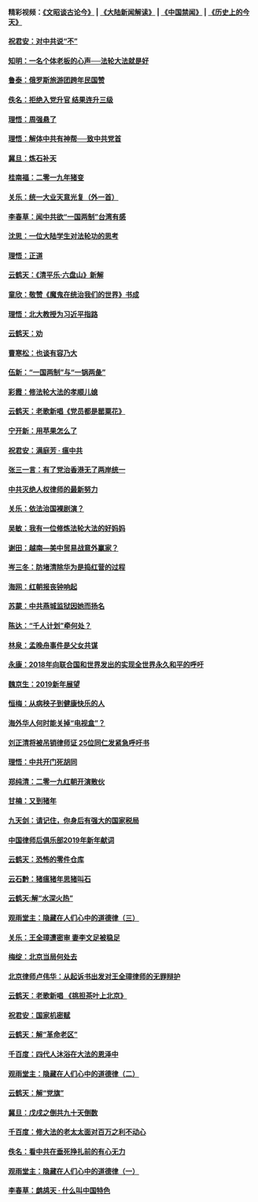 #### 精彩视频：[《文昭谈古论今》](https://github.com/gfw-breaker/wenzhao/blob/master/README.md?t=01111230) | [《大陆新闻解读》](https://github.com/gfw-breaker/ntdtv-comedy/blob/master/README.md?t=01111230) | [《中国禁闻》](https://github.com/gfw-breaker/ntdtv-news/blob/master/README.md?t=01111230) | [《历史上的今天》](https://github.com/gfw-breaker/today-in-history/blob/master/README.md?t=01111230) 

#### [祝君安：对中共说“不”](../pages/nsc993/n10968464.md?t=01111230) 

#### [知明：一名个体老板的心声──法轮大法就是好](../pages/nsc993/n10967473.md?t=01111230) 

#### [鲁泰：俄罗斯旅游团跨年民国赞](../pages/nsc993/n10967035.md?t=01111230) 

#### [佚名：拒绝入党升官  结果连升三级](../pages/nsc993/n10965069.md?t=01111230) 

#### [理悟：周强悬了](../pages/nsc993/n10965044.md?t=01111230) 

#### [理悟：解体中共有神帮──致中共党首](../pages/nsc993/n10963824.md?t=01111230) 

#### [冀旦：炼石补天](../pages/nsc993/n10963818.md?t=01111230) 

#### [桂南福：二零一九年猪变](../pages/nsc993/n10963774.md?t=01111230) 

#### [关乐：统一大业天意光复（外一首）](../pages/nsc993/n10963765.md?t=01111230) 

#### [李春草：闻中共欲“一国两制”台湾有感](../pages/nsc993/n10963761.md?t=01111230) 

#### [沈思：一位大陆学生对法轮功的思考](../pages/nsc993/n10960706.md?t=01111230) 

#### [理悟：正道](../pages/nsc993/n10960529.md?t=01111230) 

#### [云鹤天：《清平乐‧六盘山》新解](../pages/nsc993/n10959258.md?t=01111230) 

#### [童欣：敬赞《魔鬼在统治我们的世界》书成](../pages/nsc993/n10959244.md?t=01111230) 

#### [理悟：北大教授为习近平指路](../pages/nsc993/n10959234.md?t=01111230) 

#### [云鹤天：劝](../pages/nsc993/n10959226.md?t=01111230) 

#### [曹寒松：也谈有容乃大](../pages/nsc993/n10959191.md?t=01111230) 

#### [伍新：“一国两制”与“一锅两彘”](../pages/nsc993/n10958297.md?t=01111230) 

#### [彩霞：修法轮大法的孝顺儿媳](../pages/nsc993/n10958333.md?t=01111230) 

#### [云鹤天：老歌新唱《党员都是罂粟花》](../pages/nsc993/n10958225.md?t=01111230) 

#### [宁开新：用苹果怎么了](../pages/nsc993/n10955962.md?t=01111230) 

#### [祝君安：满庭芳 · 瘟中共](../pages/nsc993/n10955949.md?t=01111230) 

#### [张三一言：有了党治香港无了两岸统一](../pages/nsc993/n10955943.md?t=01111230) 

#### [中共灭绝人权律师的最新努力](../pages/nsc993/n10954725.md?t=01111230) 

#### [关乐：依法治国裸剧演？](../pages/nsc993/n10952420.md?t=01111230) 

#### [吴敏：我有一位修炼法轮大法的好妈妈](../pages/nsc993/n10952484.md?t=01111230) 

#### [谢田：越南—美中贸易战意外赢家？](../pages/nsc993/n10940351.md?t=01111230) 

#### [岑三冬：防堵清除华为是捣红营的过程](../pages/nsc993/n10952342.md?t=01111230) 

#### [海网：红朝报丧钟响起](../pages/nsc993/n10951480.md?t=01111230) 

#### [苏蒙：中共燕城监狱因她而扬名](../pages/nsc993/n10951476.md?t=01111230) 

#### [陈达：“千人计划”牵何处？](../pages/nsc993/n10951466.md?t=01111230) 

#### [林泉：孟晚舟事件是父女共谋](../pages/nsc993/n10947780.md?t=01111230) 

#### [永康：2018年向联合国和世界发出的实现全世界永久和平的呼吁](../pages/nsc993/n10947756.md?t=01111230) 

#### [魏京生：2019新年展望](../pages/nsc993/n10947691.md?t=01111230) 

#### [恒梅：从病秧子到健康快乐的人](../pages/nsc993/n10947469.md?t=01111230) 

#### [海外华人何时能关掉“电视盒”？](../pages/nsc993/n10945406.md?t=01111230) 

#### [刘正清将被吊销律师证 25位同仁发紧急呼吁书](../pages/nsc993/n10944361.md?t=01111230) 

#### [理悟：中共开门死胡同](../pages/nsc993/n10944908.md?t=01111230) 

#### [郑纯清：二零一九红朝开演散伙](../pages/nsc993/n10944905.md?t=01111230) 

#### [甘楠：又到猪年](../pages/nsc993/n10944903.md?t=01111230) 

#### [九天剑：请记住，你身后有强大的国家税局](../pages/nsc993/n10944885.md?t=01111230) 

#### [中国律师后俱乐部2019年新年献词](../pages/nsc993/n10944348.md?t=01111230) 

#### [云鹤天：恐怖的零件仓库](../pages/nsc993/n10942847.md?t=01111230) 

#### [云石黔：猪瘟猪年思猪叫石](../pages/nsc993/n10943180.md?t=01111230) 

#### [云鹤天:解“水深火热”](../pages/nsc993/n10942828.md?t=01111230) 

#### [观雨堂主：隐藏在人们心中的道德律（三）](../pages/nsc993/n10941445.md?t=01111230) 

#### [关乐：王全璋遭密审 妻李文足被稳足](../pages/nsc993/n10941420.md?t=01111230) 

#### [梅绽：北京当局何处去](../pages/nsc993/n10941407.md?t=01111230) 

#### [北京律师卢伟华：从起诉书出发对王全璋律师的无罪辩护](../pages/nsc993/n10939303.md?t=01111230) 

#### [云鹤天：老歌新唱 《挑担茶叶上北京》](../pages/nsc993/n10937870.md?t=01111230) 

#### [祝君安：国家机密赋](../pages/nsc993/n10937863.md?t=01111230) 

#### [云鹤天：解“革命老区”](../pages/nsc993/n10937858.md?t=01111230) 

#### [千百度：四代人沐浴在大法的恩泽中](../pages/nsc993/n10937630.md?t=01111230) 

#### [观雨堂主：隐藏在人们心中的道德律（二）](../pages/nsc993/n10937219.md?t=01111230) 

#### [云鹤天：解“党旗”](../pages/nsc993/n10937211.md?t=01111230) 

#### [冀旦：戊戌之倒共九十天倒数](../pages/nsc993/n10937168.md?t=01111230) 

#### [千百度：修大法的老太太面对百万之利不动心](../pages/nsc993/n10934913.md?t=01111230) 

#### [佚名：看中共在垂死挣扎前的有心无力](../pages/nsc993/n10934707.md?t=01111230) 

#### [观雨堂主：隐藏在人们心中的道德律（一）](../pages/nsc993/n10934699.md?t=01111230) 

#### [李春草：鹧鸪天 ‧ 什么叫中国特色](../pages/nsc993/n10934694.md?t=01111230) 

